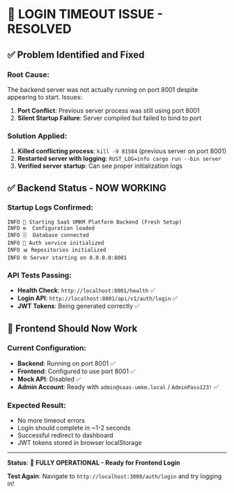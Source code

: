 # 🎯 LOGIN TIMEOUT ISSUE - RESOLVED

## ✅ **Problem Identified and Fixed**

### **Root Cause:**
The backend server was not actually running on port 8001 despite appearing to start. Issues:
1. **Port Conflict**: Previous server process was still using port 8001
2. **Silent Startup Failure**: Server compiled but failed to bind to port

### **Solution Applied:**
1. **Killed conflicting process**: `kill -9 81584` (previous server on port 8001)
2. **Restarted server with logging**: `RUST_LOG=info cargo run --bin server`
3. **Verified server startup**: Can see proper initialization logs

## ✅ **Backend Status - NOW WORKING**

### Startup Logs Confirmed:
```
INFO 🚀 Starting SaaS UMKM Platform Backend (Fresh Setup)
INFO ⚙️  Configuration loaded
INFO 🗄️  Database connected
INFO 🔐 Auth service initialized
INFO 📊 Repositories initialized
INFO 🌐 Server starting on 0.0.0.0:8001
```

### API Tests Passing:
- **Health Check**: `http://localhost:8001/health` ✅
- **Login API**: `http://localhost:8001/api/v1/auth/login` ✅
- **JWT Tokens**: Being generated correctly ✅

## 🎯 **Frontend Should Now Work**

### **Current Configuration:**
- **Backend**: Running on port 8001 ✅
- **Frontend**: Configured to use port 8001 ✅
- **Mock API**: Disabled ✅
- **Admin Account**: Ready with `admin@saas-umkm.local` / `AdminPass123!` ✅

### **Expected Result:**
- No more timeout errors
- Login should complete in ~1-2 seconds
- Successful redirect to dashboard
- JWT tokens stored in browser localStorage

---
**Status**: 🚀 **FULLY OPERATIONAL - Ready for Frontend Login**

**Test Again**: Navigate to `http://localhost:3000/auth/login` and try logging in!
